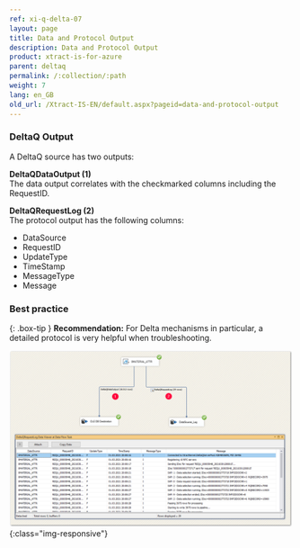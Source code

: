 ```yaml
---
ref: xi-q-delta-07
layout: page
title: Data and Protocol Output
description: Data and Protocol Output
product: xtract-is-for-azure
parent: deltaq
permalink: /:collection/:path
weight: 7
lang: en_GB
old_url: /Xtract-IS-EN/default.aspx?pageid=data-and-protocol-output
---
```

### DeltaQ Output 

A DeltaQ source has two outputs:

**DeltaQDataOutput (1)**<br>
The data output correlates with the checkmarked columns including the RequestID.

**DeltaQRequestLog (2)**<br>
The protocol output has the following columns:

- DataSource
- RequestID
- UpdateType
- TimeStamp
- MessageType
- Message

### Best practice

{: .box-tip }
**Recommendation:** For Delta mechanisms in particular, a detailed protocol is very helpful when troubleshooting.

![DeltaQ-DataOutput-01](/img/content/DeltaQ-DataOutput-01.png){:class="img-responsive"}
